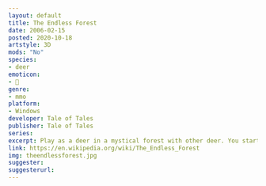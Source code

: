 ```yaml
---
layout: default
title: The Endless Forest
date: 2006-02-15
posted: 2020-10-18
artstyle: 3D
mods: "No"
species: 
- deer
emoticon:
- 🦌
genre: 
- mmo
platform:
- Windows
developer: Tale of Tales
publisher: Tale of Tales
series: 
excerpt: Play as a deer in a mystical forest with other deer. You start off as a fawn and then grow up into a deer with antlers that you can decorate. You can only communicate with others through body language and deer calls. This game is more an artistic expression than a game, and the deer have human faces, giving them an uncanny but memorable vibe.
link: https://en.wikipedia.org/wiki/The_Endless_Forest
img: theendlessforest.jpg
suggester: 
suggesterurl: 
---
```


